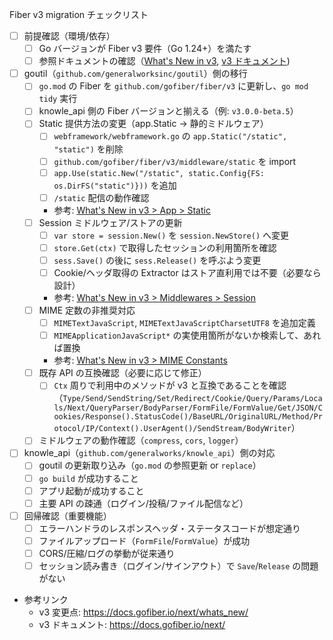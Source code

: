 Fiber v3 migration チェックリスト

- [ ] 前提確認（環境/依存）
  - [ ] Go バージョンが Fiber v3 要件（Go 1.24+）を満たす
  - [ ] 参照ドキュメントの確認（[What's New in v3](https://docs.gofiber.io/next/whats_new/), [v3 ドキュメント](https://docs.gofiber.io/next/))

- [ ] goutil（`github.com/generalworksinc/goutil`）側の移行
  - [ ] `go.mod` の Fiber を `github.com/gofiber/fiber/v3` に更新し、`go mod tidy` 実行
  - [ ] knowle_api 側の Fiber バージョンと揃える（例: `v3.0.0-beta.5`）
  - [ ] Static 提供方法の変更（app.Static -> 静的ミドルウェア）
    - [ ] `webframework/webframework.go` の `app.Static("/static", "static")` を削除
    - [ ] `github.com/gofiber/fiber/v3/middleware/static` を import
    - [ ] `app.Use(static.New("/static", static.Config{FS: os.DirFS("static")}))` を追加
    - [ ] `/static` 配信の動作確認
    - 参考: [What's New in v3 > App > Static](https://docs.gofiber.io/next/whats_new/)
  - [ ] Session ミドルウェア/ストアの更新
    - [ ] `var store = session.New()` を `session.NewStore()` へ変更
    - [ ] `store.Get(ctx)` で取得したセッションの利用箇所を確認
    - [ ] `sess.Save()` の後に `sess.Release()` を呼ぶよう変更
    - [ ] Cookie/ヘッダ取得の Extractor はストア直利用では不要（必要なら設計）
    - 参考: [What's New in v3 > Middlewares > Session](https://docs.gofiber.io/next/whats_new/)
  - [ ] MIME 定数の非推奨対応
    - [ ] `MIMETextJavaScript`, `MIMETextJavaScriptCharsetUTF8` を追加定義
    - [ ] `MIMEApplicationJavaScript*` の実使用箇所がないか検索して、あれば置換
    - 参考: [What's New in v3 > MIME Constants](https://docs.gofiber.io/next/whats_new/)
  - [ ] 既存 API の互換確認（必要に応じて修正）
    - [ ] `Ctx` 周りで利用中のメソッドが v3 と互換であることを確認（`Type/Send/SendString/Set/Redirect/Cookie/Query/Params/Locals/Next/QueryParser/BodyParser/FormFile/FormValue/Get/JSON/Cookies/Response().StatusCode()/BaseURL/OriginalURL/Method/Protocol/IP/Context().UserAgent()/SendStream/BodyWriter`）
  - [ ] ミドルウェアの動作確認（`compress`, `cors`, `logger`）

- [ ] knowle_api（`github.com/generalworks/knowle_api`）側の対応
  - [ ] goutil の更新取り込み（`go.mod` の参照更新 or `replace`）
  - [ ] `go build` が成功すること
  - [ ] アプリ起動が成功すること
  - [ ] 主要 API の疎通（ログイン/投稿/ファイル配信など）

- [ ] 回帰確認（重要機能）
  - [ ] エラーハンドラのレスポンスヘッダ・ステータスコードが想定通り
  - [ ] ファイルアップロード（`FormFile`/`FormValue`）が成功
  - [ ] CORS/圧縮/ログの挙動が従来通り
  - [ ] セッション読み書き（ログイン/サインアウト）で `Save`/`Release` の問題がない

- 参考リンク
  - v3 変更点: https://docs.gofiber.io/next/whats_new/
  - v3 ドキュメント: https://docs.gofiber.io/next/


